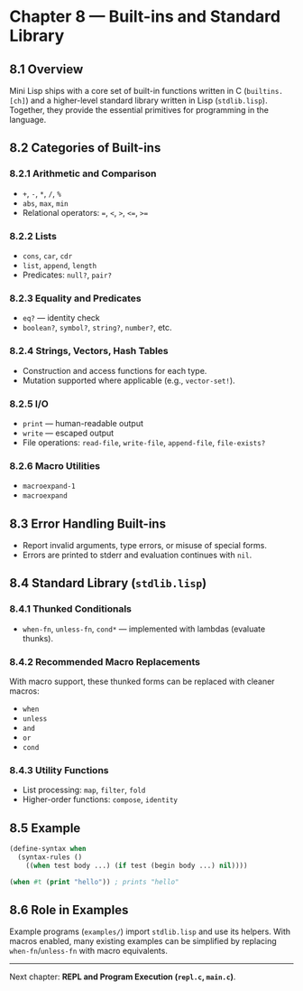 # Chapter 8 — Built-ins and Standard Library

## 8.1 Overview

Mini Lisp ships with a core set of built-in functions written in C (`builtins.[ch]`) and a higher-level standard library written in Lisp (`stdlib.lisp`). Together, they provide the essential primitives for programming in the language.

## 8.2 Categories of Built-ins

### 8.2.1 Arithmetic and Comparison

* `+`, `-`, `*`, `/`, `%`
* `abs`, `max`, `min`
* Relational operators: `=`, `<`, `>`, `<=`, `>=`

### 8.2.2 Lists

* `cons`, `car`, `cdr`
* `list`, `append`, `length`
* Predicates: `null?`, `pair?`

### 8.2.3 Equality and Predicates

* `eq?` — identity check
* `boolean?`, `symbol?`, `string?`, `number?`, etc.

### 8.2.4 Strings, Vectors, Hash Tables

* Construction and access functions for each type.
* Mutation supported where applicable (e.g., `vector-set!`).

### 8.2.5 I/O

* `print` — human-readable output
* `write` — escaped output
* File operations: `read-file`, `write-file`, `append-file`, `file-exists?`

### 8.2.6 Macro Utilities

* `macroexpand-1`
* `macroexpand`

## 8.3 Error Handling Built-ins

* Report invalid arguments, type errors, or misuse of special forms.
* Errors are printed to stderr and evaluation continues with `nil`.

## 8.4 Standard Library (`stdlib.lisp`)

### 8.4.1 Thunked Conditionals

* `when-fn`, `unless-fn`, `cond*` — implemented with lambdas (evaluate thunks).

### 8.4.2 Recommended Macro Replacements

With macro support, these thunked forms can be replaced with cleaner macros:

* `when`
* `unless`
* `and`
* `or`
* `cond`

### 8.4.3 Utility Functions

* List processing: `map`, `filter`, `fold`
* Higher-order functions: `compose`, `identity`

## 8.5 Example

```lisp
(define-syntax when
  (syntax-rules ()
    ((when test body ...) (if test (begin body ...) nil))))

(when #t (print "hello")) ; prints "hello"
```

## 8.6 Role in Examples

Example programs (`examples/`) import `stdlib.lisp` and use its helpers. With macros enabled, many existing examples can be simplified by replacing `when-fn`/`unless-fn` with macro equivalents.

---

Next chapter: **REPL and Program Execution (`repl.c`, `main.c`)**.
